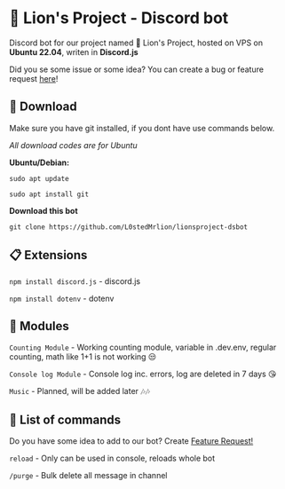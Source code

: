 # 🦁 Lion's Project - Discord bot

Discord bot for our project named 🦁 Lion's Project, hosted on VPS on **Ubuntu 22.04**, writen in **Discord.js** 

Did you se some issue or some idea? You can create a bug or feature request [here](https://github.com/L0stedMrlion/lionsproject-dsbot/issues)!
## 💾 Download
Make sure you have git installed, if you dont have use commands below. 

*All download codes are for Ubuntu*

**Ubuntu/Debian:**

`sudo apt update`

`sudo apt install git`

**Download this bot**

`git clone https://github.com/L0stedMrlion/lionsproject-dsbot`

## 📋 Extensions

`npm install discord.js` - discord.js

`npm install dotenv` - dotenv

## 💼 Modules

`Counting Module` - Working counting module, variable in .dev.env, regular counting, math like 1+1 is not working 😒

`Console log Module` - Console log inc. errors, log are deleted in 7 days 😘

`Music` - Planned, will be added later 🎶🎶

## 📝 List of commands 
Do you have some idea to add to our bot? Create [Feature Request!]([https://github.com/L0stedMrlion/lionsproject-dsbot/issues](https://github.com/L0stedMrlion/lionsproject-dsbot/issues/new?assignees=L0stedMrlion&labels=enhancement%2C+waiting+for+answer&projects=&template=%E2%8C%A8%EF%B8%8F-feature-request.md&title=)https://github.com/L0stedMrlion/lionsproject-dsbot/issues/new?assignees=L0stedMrlion&labels=enhancement%2C+waiting+for+answer&projects=&template=%E2%8C%A8%EF%B8%8F-feature-request.md&title=)

`reload` - Only can be used in console, reloads whole bot

`/purge` - Bulk delete all message in channel
